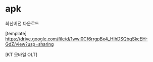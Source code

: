 # apk
최신버전 다운로드

[template] https://drive.google.com/file/d/1wwi0Cf6rrgpBx4_HIhDSQbqSkcEH-GdZ/view?usp=sharing

[KT 모바일 OLT] 
